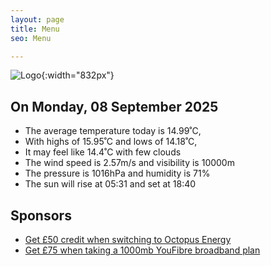 ```yaml
---
layout: page
title: Menu
seo: Menu

---
```


![Logo](/images/logo.jpg){:width="832px"}

<!-- weather_marker starts -->
## On Monday, 08 September 2025

- The average temperature today is 14.99˚C,
- With highs of 15.95˚C and lows of 14.18˚C,
- It may feel like 14.4˚C with few clouds
- The wind speed is 2.57m/s and visibility is 10000m
- The pressure is 1016hPa and humidity is 71%
- The sun will rise at 05:31 and set at 18:40

<!-- weather_marker ends -->

## Sponsors

- [Get £50 credit when switching to Octopus Energy](https://bit.ly/3oD1nnS)
- [Get £75 when taking a 1000mb YouFibre broadband plan](https://aklam.io/91zWhU?)
